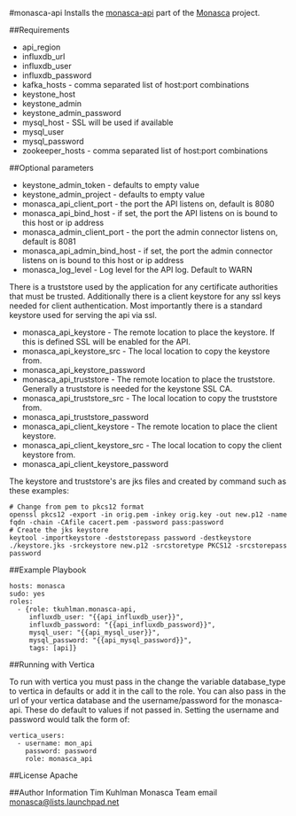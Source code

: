 #monasca-api
Installs the [monasca-api](https://github.com/stackforge/monasca-api) part of the [Monasca](https://wiki.openstack.org/wiki/Monasca) project.

##Requirements
- api_region 
- influxdb_url
- influxdb_user
- influxdb_password
- kafka_hosts - comma separated list of host:port combinations
- keystone_host
- keystone_admin
- keystone_admin_password
- mysql_host - SSL will be used if available
- mysql_user
- mysql_password
- zookeeper_hosts - comma separated list of host:port combinations

##Optional parameters
- keystone_admin_token - defaults to empty value
- keystone_admin_project - defaults to empty value
- monasca_api_client_port - the port the API listens on, default is 8080
- monasca_api_bind_host - if set, the port the API listens on is bound to this host or ip address
- monasca_admin_client_port - the port the admin connector listens on, default is 8081
- monasca_api_admin_bind_host - if set, the port the admin connector listens on is bound to this host or ip address
- monasca_log_level - Log level for the API log. Default to WARN

There is a truststore used by the application for any certificate authorities that must be trusted. Additionally there is a client
keystore for any ssl keys needed for client authentication. Most importantly there is a standard keystore used for serving the api
via ssl.

- monasca_api_keystore - The remote location to place the keystore. If this is defined SSL will be enabled for the API.
- monasca_api_keystore_src - The local location to copy the keystore from.
- monasca_api_keystore_password
- monasca_api_truststore - The remote location to place the truststore. Generally a truststore is needed for the keystone SSL CA.
- monasca_api_truststore_src - The local location to copy the truststore from.
- monasca_api_truststore_password
- monasca_api_client_keystore - The remote location to place the client keystore.
- monasca_api_client_keystore_src - The local location to copy the client keystore from.
- monasca_api_client_keystore_password

The keystore and truststore's are jks files and created by command such as these examples:

    # Change from pem to pkcs12 format 
    openssl pkcs12 -export -in orig.pem -inkey orig.key -out new.p12 -name fqdn -chain -CAfile cacert.pem -password pass:password
    # Create the jks keystore
    keytool -importkeystore -deststorepass password -destkeystore ./keystore.jks -srckeystore new.p12 -srcstoretype PKCS12 -srcstorepass password

##Example Playbook

    hosts: monasca
    sudo: yes
    roles:
      - {role: tkuhlman.monasca-api,
         influxdb_user: "{{api_influxdb_user}}",
         influxdb_password: "{{api_influxdb_password}}",
         mysql_user: "{{api_mysql_user}}",
         mysql_password: "{{api_mysql_password}}",
         tags: [api]}

##Running with Vertica

To run with vertica you must pass in the change the variable database_type to vertica in defaults or add it in the call to the role.
You can also pass in the url of your vertica database and the username/password for the monasca-api. These do default to values if not passed in.
Setting the username and password would talk the form of:

    vertica_users:
      - username: mon_api
        password: password
        role: monasca_api

##License
Apache

##Author Information
Tim Kuhlman
Monasca Team email monasca@lists.launchpad.net
